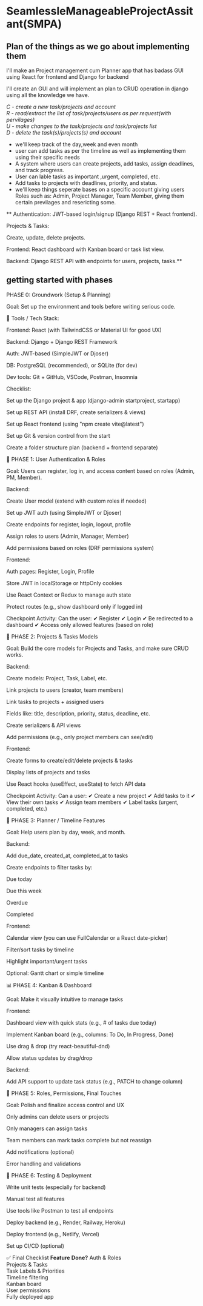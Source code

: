 # SeamlessleManageableProjectAssitant(SMPA)


## Plan of the things as we go about implementing them

I'll make an Project management cum Planner app that has badass GUI using React for frontend and Django for backend

I'll create an GUI and will implement an plan to CRUD operation in django using all the knowledge we have.

*C - create a new task/projects and account<br>*
*R - read/extract the list of task/projects/users as per request(with pervilages)<br>* 
*U - make changes to the task/projects and task/projects list<br>*
*D - delete the task(s)/projects(s) and account<br>*


* we'll keep track of the day,week and even month
* user can add tasks as per the timeline as well as implementing them using their specific needs 
* A system where users can create projects, add tasks, assign deadlines, and track progress.
* User can lable tasks as important ,urgent, completed, etc.
* Add tasks to projects with deadlines, priority, and status.
* we'll keep things seperate bases on a specific account giving users Roles such as: Admin, Project Manager, Team Member, giving them certain previlages and resericting some.

**
Authentication: JWT-based login/signup (Django REST + React frontend).

Projects & Tasks:

Create, update, delete projects.



Frontend: React dashboard with Kanban board or task list view.

Backend: Django REST API with endpoints for users, projects, tasks.**


## getting started with phases

PHASE 0: Groundwork (Setup & Planning)

Goal: Set up the environment and tools before writing serious code.

🔧 Tools / Tech Stack:

Frontend: React (with TailwindCSS or Material UI for good UX)

Backend: Django + Django REST Framework

Auth: JWT-based (SimpleJWT or Djoser)

DB: PostgreSQL (recommended), or SQLite (for dev)

Dev tools: Git + GitHub, VSCode, Postman, Insomnia

Checklist:

 Set up the Django project & app (django-admin startproject, startapp)

 Set up REST API (install DRF, create serializers & views)

 Set up React frontend (using "npm create vite@latest")

 Set up Git & version control from the start

 Create a folder structure plan (backend + frontend separate)

🧱 PHASE 1: User Authentication & Roles

Goal: Users can register, log in, and access content based on roles (Admin, PM, Member).

Backend:

 Create User model (extend with custom roles if needed)

 Set up JWT auth (using SimpleJWT or Djoser)

 Create endpoints for register, login, logout, profile

 Assign roles to users (Admin, Manager, Member)

 Add permissions based on roles (DRF permissions system)

Frontend:

 Auth pages: Register, Login, Profile

 Store JWT in localStorage or httpOnly cookies

 Use React Context or Redux to manage auth state

 Protect routes (e.g., show dashboard only if logged in)

Checkpoint Activity:
Can the user:
✔ Register
✔ Login
✔ Be redirected to a dashboard
✔ Access only allowed features (based on role)

📁 PHASE 2: Projects & Tasks Models

Goal: Build the core models for Projects and Tasks, and make sure CRUD works.

Backend:

 Create models: Project, Task, Label, etc.

 Link projects to users (creator, team members)

 Link tasks to projects + assigned users

 Fields like: title, description, priority, status, deadline, etc.

 Create serializers & API views

 Add permissions (e.g., only project members can see/edit)

Frontend:

 Create forms to create/edit/delete projects & tasks

 Display lists of projects and tasks

 Use React hooks (useEffect, useState) to fetch API data

Checkpoint Activity:
Can a user:
✔ Create a new project
✔ Add tasks to it
✔ View their own tasks
✔ Assign team members
✔ Label tasks (urgent, completed, etc.)

📆 PHASE 3: Planner / Timeline Features

Goal: Help users plan by day, week, and month.

Backend:

 Add due_date, created_at, completed_at to tasks

 Create endpoints to filter tasks by:

Due today

Due this week

Overdue

Completed

Frontend:

 Calendar view (you can use FullCalendar or a React date-picker)

 Filter/sort tasks by timeline

 Highlight important/urgent tasks

 Optional: Gantt chart or simple timeline

📊 PHASE 4: Kanban & Dashboard

Goal: Make it visually intuitive to manage tasks

Frontend:

 Dashboard view with quick stats (e.g., # of tasks due today)

 Implement Kanban board (e.g., columns: To Do, In Progress, Done)

Use drag & drop (try react-beautiful-dnd)

 Allow status updates by drag/drop

Backend:

 Add API support to update task status (e.g., PATCH to change column)

🔐 PHASE 5: Roles, Permissions, Final Touches

Goal: Polish and finalize access control and UX

 Only admins can delete users or projects

 Only managers can assign tasks

 Team members can mark tasks complete but not reassign

 Add notifications (optional)

 Error handling and validations

🧪 PHASE 6: Testing & Deployment

 Write unit tests (especially for backend)

 Manual test all features

 Use tools like Postman to test all endpoints

 Deploy backend (e.g., Render, Railway, Heroku)

 Deploy frontend (e.g., Netlify, Vercel)

 Set up CI/CD (optional)

✅ Final Checklist
**Feature**	                    **Done?**
Auth & Roles	
Projects & Tasks	
Task Labels & Priorities	
Timeline filtering	
Kanban board	
User permissions	
Fully deployed app